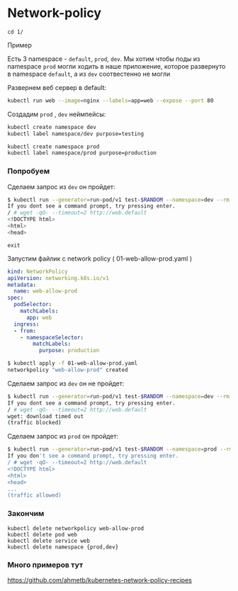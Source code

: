 # Network-policy

```
cd 1/
```

Пример

Есть 3 namespace - `default`, `prod`, `dev`. Мы хотим чтобы поды из namespace `prod` могли ходить в наше приложение, которое развернуто в namespace `default`, а из `dev` соотвестенно не могли


Развернем веб сервер в  default:

```sh
kubectl run web --image=nginx --labels=app=web --expose --port 80
```

Создадим  `prod` , `dev` неймпейсы:

```sh
kubectl create namespace dev
kubectl label namespace/dev purpose=testing
```

```sh
kubectl create namespace prod
kubectl label namespace/prod purpose=production
```



### Попробуем

Сделаем запрос  из `dev` он  пройдет:

```sh
$ kubectl run --generator=run-pod/v1 test-$RANDOM --namespace=dev --rm -i -t --image=alpine -- sh
If you dont see a command prompt, try pressing enter.
/ # wget -qO- --timeout=2 http://web.default
<!DOCTYPE html>
<html>
<head>
```

```
exit
```

Запустим файлик с network policy ( 01-web-allow-prod.yaml )

```yaml
kind: NetworkPolicy
apiVersion: networking.k8s.io/v1
metadata:
  name: web-allow-prod
spec:
  podSelector:
    matchLabels:
      app: web
  ingress:
  - from:
    - namespaceSelector:
        matchLabels:
          purpose: production
```

```sh
$ kubectl apply -f 01-web-allow-prod.yaml
networkpolicy "web-allow-prod" created
```


Сделаем запрос  из `dev` он  не пройдет:

```sh
$ kubectl run --generator=run-pod/v1 test-$RANDOM --namespace=dev --rm -i -t --image=alpine -- sh
If you dont see a command prompt, try pressing enter.
/ # wget -qO- --timeout=2 http://web.default
wget: download timed out
(traffic blocked)

```

Сделаем запрос  из `prod` он  пройдет:

```sh
$ kubectl run --generator=run-pod/v1 test-$RANDOM --namespace=prod --rm -i -t --image=alpine -- sh
If you don't see a command prompt, try pressing enter.
/ # wget -qO- --timeout=2 http://web.default
<!DOCTYPE html>
<html>
<head>
...
(traffic allowed)
```

### Закончим

    kubectl delete networkpolicy web-allow-prod
    kubectl delete pod web
    kubectl delete service web
    kubectl delete namespace {prod,dev}

### Много примеров тут

https://github.com/ahmetb/kubernetes-network-policy-recipes

